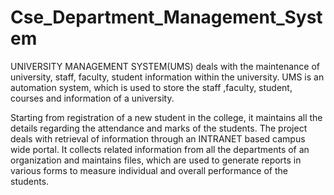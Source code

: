 # Cse_Department_Management_System
UNIVERSITY MANAGEMENT SYSTEM(UMS) deals with the maintenance of university, staff, faculty, student information within the university. UMS is an automation system, which is used to store the staff ,faculty, student, courses and information of a university.

Starting from registration of a new student in the college, it maintains all the details regarding the attendance and marks of the students. The project deals with retrieval of information through an INTRANET based campus wide portal. It collects related information from all the departments of an organization and maintains files, which are used to generate reports in various forms to measure individual and overall performance of the students.
